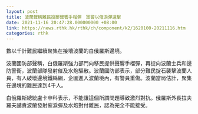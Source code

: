 ```yaml
---
layout: post
title: 波蘭聲稱難民投擲聲響手榴彈　軍警以催淚彈還擊
date: 2021-11-16 20:47:28.000000000 +08:00
link: https://news.rthk.hk/rthk/ch/component/k2/1620100-20211116.htm
categories: rthk
---
```


數以千計難民繼續聚集在接壤波蘭的白俄羅斯邊境。

波蘭國防部聲稱，白俄羅斯強力部門向移民提供聲響手榴彈，再掟向波蘭士兵和邊防警衛，波蘭部隊發射催及水炮驅散。波蘭國防部表示，部分難民掟石襲擊波蘭人員，有人破壞邊境鐵絲網，企圖進入波蘭境內，有警員重傷。波蘭當局估計，聚集在邊境的難民達到4千人。

白俄羅斯總統盧卡申科表示，不能讓這個所謂問題導致激烈對抗。俄羅斯外長拉夫羅夫譴責波蘭發射催淚彈及水炮對付難民，認為完全不能接受。
